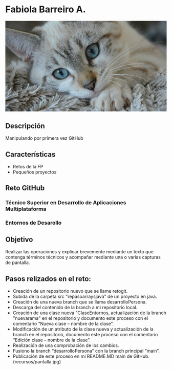 # Fabiola Barreiro A.
![Imagen de Portada](recursos/gatito.jpg)
## Descripción
Manipulando por primera vez GitHub
## Características
- Retos de la FP
- Pequeños proyectos 
## Reto GitHub
### Técnico Superior en Desarrollo de Aplicaciones Multiplataforma
### Entornos de Desarollo
## Objetivo
Realizar las operaciones y explicar brevemente mediante un texto que contenga términos técnicos y acompañar mediante una o varias capturas de pantalla.
## Pasos relizados en el reto:
- Creación de un repositorio nuevo que se llame retogit.
- Subida de la carpeta src "repasoarraysjava" de un proyecto en java.
- Creación de una nueva branch que se llama desarrolloPersona.
- Descarga del contenido de la branch a mi repositorio local.
- Creación de una clase nueva "ClaseEntornos, actualización de la branch "nuevarama" en el repositorio y documento este proceso con el comentario “Nueva clase – nombre de la clase”.
- Modificación de un atributo de la clase nueva y actualización de la branch en el repositorio, documento este proceso con el comentario “Edición clase – nombre de la clase”.
- Realización de una comprobación de los cambios.
- Fusiono la branch “desarrolloPersona” con la branch principal “main”.
- Publicación de este proceso en mi README.MD main de GitHub.
  (recursos/pantalla.jpg)




